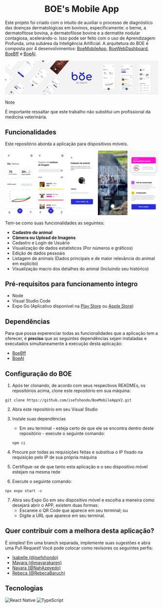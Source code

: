 <h1 align="center">BOE's Mobile App</h1>

Este projeto foi criado com o intuito de auxiliar o processo de diagnóstico das doenças dermatológicas em bovinos, especificamente: o berne, a dermatofitose bovina, a dermatofilose bovine e a dermatite nodular contagiosa, acelerando-o. Isso pode ser feito com o uso de Aprendizagem Profunda, uma subárea da Inteligência Artificial. A arquitetura do BOE é composta por 4 desenvolvimentos: [BoeMobileApp](https://github.com/isefshondo/BoeMobileAppV2), [BoeWebDashboard](https://github.com/RebecaBaruch/boe-web-dashboard), [BoeBff](https://github.com/isefshondo/BoeApiV2) e [BoeAI](https://github.com/mayarakaren/IA-Boe).

![BOE's Mobile App](./docs/readme-header.png)

> [!NOTE]
> É importante ressaltar que este trabalho não substitui um profissional da medicina veterinária.

## Funcionalidades

Este repositório aborda a aplicação para dispositivos móveis.

![BOE's Main Features](./docs/readme-features.png)

Tem-se como suas funcionalidades as seguintes:

- **Cadastro do animal**
- **Câmera ou Upload de Imagens**
- Cadastro e Login de Usuário
- Visualização de dados estatísticos (Por números e gráficos)
- Edição de dados pessoais
- Listagem de animais (Dados principais e de maior relevância do animal em explícito)
- Visualização macro dos detalhes do animal (Incluindo seu histórico)

## Pré-requisitos para funcionamento íntegro

- Node
- Visual Studio Code
- Expo Go (Aplicativo disponível na [Play Store]() ou [Apple Store]())

## Dependências

Para que possa experenciar todas as funcionalidades que a aplicação tem a oferecer, é **preciso** que as seguintes dependências sejam instaladas e executados simultaneamente à execução desta aplicação:

- [BoeBff](https://github.com/isefshondo/BoeApiV2)
- [BoeAI](https://github.com/mayarakaren/IA-Boe)

## Configuração do BOE

1. Após ter clonando, de acordo com seus respectivos READMEs, os repositórios acima, clone este repositório em sua máquina:

```
git clone https://github.com/isefshondo/BoeMobileAppV2.git
```

2. Abra este repositório em seu Visual Studio

3. Instale suas dependências

   - Em seu terminal - esteja certo de que ele se encontra dentro deste repositório - execute o seguinte comando:

   ```
   npm ci
   ```

4. Procure por todas as requisições feitas e substitua o IP fixado na requisição pelo IP de sua própria máquina

5. Certifique-se de que tanto esta aplicação e o seu dispositivo móvel estejam na mesma rede

6. Execute o seguinte comando:

```
npx expo start -c
```

7. Abra seu Expo Go em seu dispositivo móvel e escolha a maneira como desejará abrir o APP, existem duas formas:
   - Escaneie o QR Code que aparece em seu terminal; ou
   - Digite a URL que aparece em seu terminal.

## Quer contribuir com a melhora desta aplicação?

É simples! Em uma branch separada, implemente suas sugestões e abra uma Pull Request! Você pode colocar como revisores os seguintes perfis:

- [Isabelle (@isefshondo)](https://github.com/isefshondo)
- [Mayara (@mayarakaren)](https://github.com/mayarakaren)
- [Nayara (@NahAzevedo)](https://github.com/NahAzevedo)
- [Rebeca (@RebecaBaruch)](https://github.com/RebecaBaruch)

## Tecnologias

![React Native](https://img.shields.io/badge/react--native-%2320232a.svg?style=for-the-badge&logo=react&logoColor=%2361DAFB)
![TypeScript](https://img.shields.io/badge/typescript-%23007ACC.svg?style=for-the-badge&logo=typescript&logoColor=white)&nbsp;
